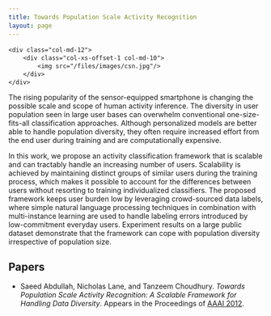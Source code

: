 ```yaml
---
title: Towards Population Scale Activity Recognition
layout: page
---
```


<div class="row">

    <div class="col-md-12">
        <div class="col-xs-offset-1 col-md-10">
            <img src="/files/images/csn.jpg"/>
        </div>
    </div>
</div>



The rising popularity of the sensor-equipped smartphone is changing the possible
scale and scope of human activity inference. The diversity in user population
seen in large user bases can overwhelm conventional one-size-fits-all classification
approaches. Although personalized models are better able to handle population
diversity, they often require increased effort from the end user during training
and are computationally expensive.

In this work, we propose an activity classification framework that is scalable
and can tractably handle an increasing number of users. Scalability is achieved
by maintaining distinct groups of similar users during the training process, which
makes it possible to account for the differences between users without resorting
to training individualized classifiers. The proposed framework keeps user burden
low by leveraging crowd-sourced data labels, where simple natural language processing
techniques in combination with multi-instance learning are used to handle labeling
errors introduced by low-commitment everyday users. Experiment results on a large
public dataset demonstrate that the framework can cope with population diversity
irrespective of population size.

## Papers ##
* Saeed Abdullah, Nicholas Lane, and Tanzeem Choudhury.
<em>Towards Population Scale Activity Recognition: A Scalable Framework for Handling Data Diversity</em>.
Appears in the Proceedings of [AAAI 2012][aaai-2012].

[aaai-2012]: http://www.aaai.org/ocs/index.php/AAAI/AAAI12/paper/viewFile/5169/5491
